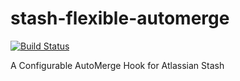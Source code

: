 stash-flexible-automerge
========================

[![Build Status](https://travis-ci.org/sgillespie/stash-flexible-automerge.svg)](https://travis-ci.org/sgillespie/stash-flexible-automerge)

A Configurable AutoMerge Hook for Atlassian Stash
